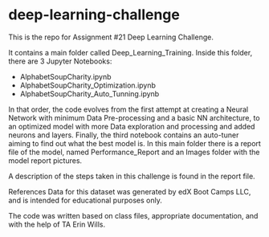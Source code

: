# deep-learning-challenge
This is the repo for Assignment #21 Deep Learning Challenge.

It contains a main folder called Deep_Learning_Training. Inside this folder, there are 3 Jupyter Notebooks:
* AlphabetSoupCharity.ipynb
* AlphabetSoupCharity_Optimization.ipynb
* AlphabetSoupCharity_Auto_Tunning.ipynb

In that order, the code evolves from the first attempt at creating a Neural Network with minimum Data Pre-processing and a basic NN architecture, to an optimized model with more Data exploration and processing and added neurons and layers. Finally, the third notebook contains an auto-tuner aiming to find out what the best model is. In this main folder there is a report file of the model, named Performance_Report and an Images folder with the model report pictures.

A description of the steps taken in this challenge is found in the report file.

References Data for this dataset was generated by edX Boot Camps LLC, and is intended for educational purposes only.

The code was written based on class files, appropriate documentation, and with the help of TA Erin Wills.
